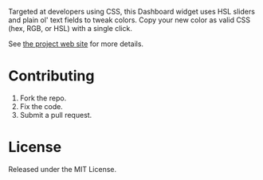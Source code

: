 Targeted at developers using CSS, this Dashboard widget uses HSL sliders and plain ol' text fields to tweak colors. Copy your new color as valid CSS (hex, RGB, or HSL) with a single click.

See [the project web site](http://bclennox.com/projects/hslider) for more details.

Contributing
============

1. Fork the repo.
2. Fix the code.
3. Submit a pull request.

License
=======

Released under the MIT License.
